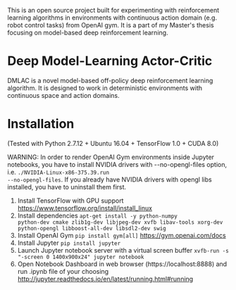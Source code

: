 This is an open source project built for experimenting with reinforcement learning algorithms in environments with continuous action domain (e.g. robot control tasks) from OpenAI gym. It is a part of my Master's thesis focusing on model-based deep reinforcement learning.

# Deep Model-Learning Actor-Critic
DMLAC is a novel model-based off-policy deep reinforcement learning algorithm. It is designed to work in deterministic environments with continuous space and action domains.

# Installation
(Tested with Python 2.7.12 + Ubuntu 16.04 + TensorFlow 1.0 + CUDA 8.0)

WARNING: In order to render OpenAI Gym environments inside Jupyter notebooks, you have to install NVIDIA drivers with --no-opengl-files option, i.e. <code>./NVIDIA-Linux-x86-375.39.run --no-opengl-files</code>. If you already have NVIDIA drivers with opengl libs installed, you have to uninstall them first.

1. Install TensorFlow with GPU support https://www.tensorflow.org/install/install_linux
2. Install dependencies <code>apt-get install -y python-numpy python-dev cmake zlib1g-dev libjpeg-dev xvfb libav-tools xorg-dev python-opengl libboost-all-dev libsdl2-dev swig</code>
3. Install OpenAI Gym <code>pip install gym[all]</code> https://gym.openai.com/docs
4. Install Jupyter <code>pip install jupyter</code>
5. Launch Jupyter notebook server with a virtual screen buffer <code>xvfb-run -s "-screen 0 1400x900x24" jupyter notebook</code>
6. Open Notebook Dashboard in web browser (https://localhost:8888) and run .ipynb file of your choosing http://jupyter.readthedocs.io/en/latest/running.html#running


